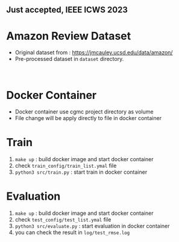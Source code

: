 ## Just accepted, IEEE ICWS 2023

# Amazon Review Dataset 
- Original dataset from : https://jmcauley.ucsd.edu/data/amazon/
- Pre-processed dataset in `dataset` directory. 
<br />

# Docker Container
- Docker container use cgmc project directory as volume 
- File change will be apply directly to file in docker container

# Train 
1. `make up` : build docker image and start docker container
2. check `train_config/train_list.ymal` file 
3. `python3 src/train.py` : start train in docker container

# Evaluation 
1. `make up` : build docker image and start docker container
2. check `test_config/test_list.ymal` file 
3. `python3 src/evaluate.py` : start evaluation in docker container
4. you can check the result in `log/test_rmse.log`

<br />
